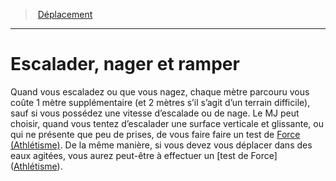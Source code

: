 ﻿---
!GenericItem
Name: Escalader, nager et ramper
Id: movement_hd.md#escalader-nager-et-ramper
ParentLink: movement_hd.md#déplacement
ParentName: Déplacement
NameLevel: 1
Attributes: {}
AttributesDictionary: >+
  {}

---
> [Déplacement](hd_movement.md)

---

# Escalader, nager et ramper

Quand vous escaladez ou que vous nagez, chaque mètre parcouru vous coûte 1 mètre supplémentaire (et 2 mètres s’il s’agit d’un terrain difficile), sauf si vous possédez une vitesse d’escalade ou de nage. Le MJ peut choisir, quand vous tentez d’escalader une surface verticale et glissante, ou qui ne présente que peu de prises, de vous faire faire un test de [Force (Athlétisme)](hd_abilities_strength_athletisme.md). De la même manière, si vous devez vous déplacer dans des eaux agitées, vous aurez peut-être à effectuer un [test de Force] ([Athlétisme](hd_abilities_strength_athletisme.md)).

